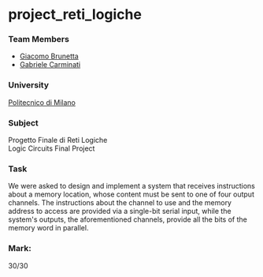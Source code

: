 # project_reti_logiche
 
### Team Members
* [Giacomo Brunetta](https://github.com/giacomo-brunetta)
* [Gabriele Carminati](https://github.com/gabricarm)

### University
[Politecnico di Milano](https://www.polimi.it/)

### Subject
Progetto Finale di Reti Logiche  
Logic Circuits Final Project

### Task
We were asked to design and implement a system that receives instructions about a memory location, whose content must be sent to one of four output channels. The instructions about the channel to use and the memory address to access are provided via a single-bit serial input, while the system's outputs, the aforementioned channels, provide all the bits of the memory word in parallel.

### Mark:
30/30
